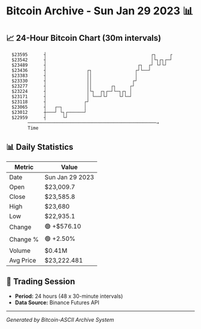 # Bitcoin Archive - Sun Jan 29 2023 📊

## 📈 24-Hour Bitcoin Chart (30m intervals)

```
  $23595      ┤                                       ┌┐     ┌ 
  $23542      ┤                                       │└┐┌┐┌─┘ 
  $23489      ┤                                  ┌┐  ┌┘ └┘└┘   
  $23436      ┤               ┌┐                ┌┘└──┘         
  $23383      ┤               ││                │              
  $23330      ┤               ││               ┌┘              
  $23277      ┤               ││       ┌┐     ┌┘               
  $23224      ┤               │└┐  ┌┐┌─┘└─┐┌┐ │                
  $23171      ┤               │ └──┘└┘    └┘└─┘                
  $23118      ┤              ┌┘                                
  $23065      ┤   ┌─┐        │                                 
  $23012      ┼───┘ └┐┌──────┘                                 
  $22959      ┤      └┘                                        
        ────────────────────────────────────────────────→
        Time
```

## 📊 Daily Statistics

| Metric | Value |
|--------|-------|
| Date | Sun Jan 29 2023 |
| Open | $23,009.7 |
| Close | $23,585.8 |
| High | $23,680 |
| Low | $22,935.1 |
| Change | 🟢 +$576.10 |
| Change % | 🟢 +2.50% |
| Volume | $0.41M |
| Avg Price | $23,222.481 |

## 📅 Trading Session

- **Period:** 24 hours (48 x 30-minute intervals)
- **Data Source:** Binance Futures API

---
*Generated by Bitcoin-ASCII Archive System*

